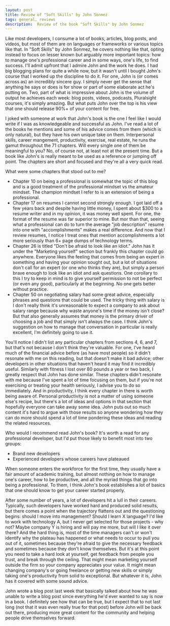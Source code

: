 ```yaml
---
layout: post
title: Review of "Soft Skills" by John Sonmez
tags: general, reviews
description:  Review of the book "Soft Skills" by John Sonmez
---
```

Like most developers, I consume a lot of books, articles, blog posts, and videos, but most of them are on languages or frameworks or various topics like that.  In "Soft Skills" by John Sonmez, he covers nothing like that, opting instead to focus on lesser known but arguably more important topics: how to manage one's professional career and in some ways, one's life, to find success.  I'll admit upfront that I admire John and the work he does.  I had big blogging plans for quite a while now, but it wasn't until I bought John's course that I worked up the discipline to do it.  For one, John is (or comes across as) an incredibly sincere guy.  I simply never get the sense that anything he says or does is for show or part of some elaborate act he's putting on.  Two, part of what is impressive about John is the volume of output he achieves each week: blog posts, videos, podcasts, Pluralsight courses, it's simply amazing.  But what puts John over the top is his view that one should release 90%+ of your content for free.

I joked with someone at work that John's book is the one I feel like I would write if I was as knowledgeable and successful as John.  I've read a lot of the books he mentions and some of his advice comes from them (which is only natural), but they have his own unique take on them.  Interpersonal skills, career mangement, productivity, exercise, real estate, he runs the gamut throughout the 71 chapters.  Will every single one of them be meaningful to you?  No, of course not, at least not at the present time.  But a book like John's is really meant to be used as a reference or jumping off point.  The chapters are short and focused and they're all a very quick read.  

What were some chapters that stood out to me?
* Chapter 10 on being a professional is somewhat the topic of this blog and is a good treatment of the professional mindset vs the amateur mindset.  The champion mindset I refer to is an extension of being a professional. 
* Chapter 17 on resumes I cannot second strongly enough.   I got laid off a few years back and despite having little money, I spent about $300 to a resume writer and in my opinion, it was money well spent.  For one, the format of the resume was far superior to mine.  But mor than that, seeing what a professional can do to turn the average "job description" resume into one with "accomplishments" makes a real difference.  And now that I review resumes, I notice I treat ones that mention accomplishments a lot more seriously than 6+ page dumps of technology terms.
* Chapter 26 is titled "Don't be afraid to look like an idiot."  John has it under the "Marketing yourself" section but frankly this chapter could go anywhere.  Everyone likes the feeling that comes from being an expert in something and having your opinion sought out, but a lot of situations don't call for an expert (or one who thinks they are), but simply a person brave enough to look like an idiot and ask questions.  One corollary to this I try to keep in mind is to give yourself permission to not be perfect (or even any good), particularly at the beginning.  No one gets better without practice.
* Chapter 50 on negotiating salary had some great advice, especially phrases and questions that could be used.  The tricky thing with salary is I don't really think it's unreasonable to expect a company to ask about salary range because why waste anyone's time if the money isn't close?  But that also generally assumes that money is the primary driver of choosing a job and that simply isn't always the case.  I think John's suggestion on how to manage that conversation in particular is really excellent, I'm definitely going to use it.

You'll notice I didn't list any particular chapters from sections 4, 6, and 7, but that's not because I don't think they're valuable.  For one, I've heard much of the financial advice before (as have most people) so it didn't resonate with me on this reading, but that doesn't make it bad advice; other developers in other situations that haven't heard it may find it incredibly useful.  Similarly with fitness I lost over 80 pounds a year or two back, I greatly respect that John has done similar. These chapters didn't resonate with me because I've spent a lot of time focusing on them, but if you're not exercising or treating your health seriously, I advise you to do so immediately.  And in productivity, I think every chapter in there is worth being aware of.  Personal productivity is not a matter of using someone else's recipe, but there's a lot of ideas and options in that section that hopefully everyone can take away some idea.  John puts out so much content it's hard to argue with those results so anyone wondering how they can do more should spend a lot of time pondering these ideas and reading the related resources. 

Who would I recommend read John's book?  It's worth a read for any professional developer, but I'd put those likely to benefit most into two groups:
* Brand new developers
* Experienced developers whose careers have plateaued

When someone enters the workforce for the first time, they usually have a fair amount of academic training, but almost nothing on how to manage one's career, how to be productive, and all the myriad things that go into being a professional.  To them, I think John's book establishes a lot of basics that one should know to get your career started properly. 

After some number of years, a lot of developers hit a lull in their careers.  Typically, such developers have worked hard and produced solid results, but there comes a point when the trajectory flattens out and the questioning begins:  should I move into management?  Should I learn X language?  I'd like to work with technology A, but I never get selected for those projects - why not? Maybe company Y is hiring and will pay me more, but will I like it over there?  And the hard thing is, most of the time managers can't or won't identify why the plateau has happened or what needs to occur to pull you out of it, sometimes because they're afraid to give the necessary feedback and sometimes because they don't know themselves.  But it's at this point you need to take a hard look at yourself, get feedback from people you trust, and break through the ceiling.  That might mean marketing yourself outside the firm so your company appreciates your value.  It might mean changing company's or going freelance or getting new skills or simply taking one's productivity from solid to exceptional.  But whatever it is, John has it covered with some sound advice.  

John wrote a blog post last week that basically talked about how he was unable to write a blog post since everything he'd ever wanted to say is now in a book.  I definitely see how that can be true, but I expect that to not last long (not that it was even really true for that post) before John will be back out there, producing more great content for the community and helping people drive themselves forward.  
